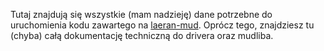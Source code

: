 Tutaj znajdują się wszystkie (mam nadzieję) dane potrzebne do uruchomienia
kodu zawartego na [laeran-mud](https://github.com/thindil/laeran-mud). Oprócz tego, 
znajdziesz tu (chyba) całą dokumentację techniczną do drivera oraz mudliba.

